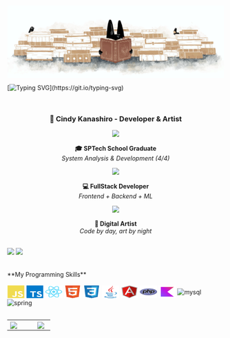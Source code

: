 <img align='center' src="./assets/Tatiana KawKaw.gif">

[![Typing SVG](https://readme-typing-svg.herokuapp.com/?color=c39e79&size=30&center=true&vCenter=true&width=1000&lines=Hello,+my+name+is+Cindy+Kanashiro;I'm+22+years+old;I'm+from+Brazil;I+Graduated+systems+Development;Currently+pursuing+Machine+Learning+Engineering;Be+Welcome!Grab+your+coffee+☕+and+let's+code!)](https://git.io/typing-svg)

<!-- <img align="right" src="https://user-images.githubusercontent.com/89213698/236698674-b1d236c2-f5cd-405c-9b51-ed37b5ac10e7.gif" height="350px" width="350px"> -->

<br>
<div align="center">

### 🌟 Cindy Kanashiro - Developer & Artist

<img src="https://capsule-render.vercel.app/api?type=waving&color=gradient&customColorList=6,11,20&height=100&section=header&text=Education&fontSize=20&fontColor=white" />

**🎓 SPTech School Graduate**  
_System Analysis & Development (4/4)_

<img src="https://capsule-render.vercel.app/api?type=waving&color=gradient&customColorList=12,20,6&height=100&section=header&text=Professional&fontSize=20&fontColor=white" />

**💻 FullStack Developer**  
_Frontend + Backend + ML_

<img src="https://capsule-render.vercel.app/api?type=waving&color=gradient&customColorList=20,6,12&height=100&section=header&text=Personal&fontSize=20&fontColor=white" />

**🎨 Digital Artist**  
_Code by day, art by night_

</div>
<br>
  <div> 
  <a href="https://instagram.com/sky__blu3e" target="_blank"><img src="https://img.shields.io/badge/-Instagram-%23E4405F?style=for-the-badge&logo=instagram&logoColor=white" target="_blank"></a>
   <a href="https://www.linkedin.com/in/cindy-kanashiro-gon%C3%A7alves-19055823a/"><img src="https://img.shields.io/badge/LinkedIn-0077B5?style=for-the-badge&logo=linkedin&logoColor=white" target="_blank"></a>
</div>
<br><br>
**My Programming Skills**<br><br>
   <div>
        <img align="center" alt="Js" height="30" width="40" src="https://raw.githubusercontent.com/devicons/devicon/master/icons/javascript/javascript-plain.svg">
        <img align="center" alt="Ts" height="30" width="40" src="https://raw.githubusercontent.com/devicons/devicon/master/icons/typescript/typescript-plain.svg">
        <img align="center" alt="React" height="30" width="40" src="https://raw.githubusercontent.com/devicons/devicon/master/icons/react/react-original.svg">
        <img align="center" alt="HTML" height="30" width="40" src="https://raw.githubusercontent.com/devicons/devicon/master/icons/html5/html5-original.svg">
        <img align="center" alt="CSS" height="30" width="40" src="https://raw.githubusercontent.com/devicons/devicon/master/icons/css3/css3-original.svg">
        <img align="center" alt="Java" height="30" width="40" src="https://raw.githubusercontent.com/devicons/devicon/master/icons/java/java-original.svg">
        <img align="center" alt="Angular" height="30" width="40" src="https://raw.githubusercontent.com/devicons/devicon/master/icons/angularjs/angularjs-original.svg">
        <img align="center" alt="Php" height="30" width="40" src="https://raw.githubusercontent.com/devicons/devicon/master/icons/php/php-original.svg">
        <img align="center" alt="Kotlin" height="30" width="40" src="https://raw.githubusercontent.com/devicons/devicon/master/icons/kotlin/kotlin-original.svg">
        <img align="center" alt="mysql" height="30" width="40" src="https://cdn.jsdelivr.net/gh/devicons/devicon/icons/mysql/mysql-original-wordmark.svg" />
        <img align="center" alt="spring" height="30" width="40" src="https://cdn.jsdelivr.net/gh/devicons/devicon/icons/spring/spring-original.svg" />
   </div>
<br>
<table width="900px">
   <tr>
      <td valign="top" width="50%">
         <img align="center" style="height=200px" src="https://github-readme-stats.vercel.app/api?username=cindykanashiro&theme=onedark&include_all_commits=true&show_icons=true" />
      </td>
      <td valign="top" width="30%">
        <img align="center" style="height=200px" src="https://github-readme-stats.vercel.app/api/top-langs/?username=cindykanashiro&hide_progress=false&theme=onedark&langs_count=16" />
      </td>
   </tr>
</table>
<br>
<!-- <div align="center">
<b>Visitors Count</b> <br> 
<img align="center" src="https://profile-counter.glitch.me/{CindyKanashiro}/count.svg" />  -->
</div>
   </details>
